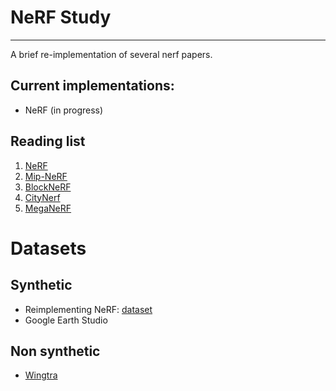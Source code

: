 # NeRF Study
---
A brief re-implementation of several nerf papers.

## Current implementations:
* NeRF (in progress)


## Reading list 
1. [NeRF](https://www.matthewtancik.com/nerf)
2. [Mip-NeRF](https://jonbarron.info/mipnerf/)
3. [BlockNeRF](https://waymo.com/research/block-nerf/)
4. [CityNerf](https://city-super.github.io/citynerf/)
5. [MegaNeRF](https://meganerf.cmusatyalab.org/)


# Datasets
## Synthetic
* Reimplementing NeRF: [dataset](https://drive.google.com/drive/folders/128yBriW1IG_3NJ5Rp7APSTZsJqdJdfc1)
* Google Earth Studio
## Non synthetic 
* [Wingtra](https://wingtra.com/mapping-drone-wingtraone/mapping-cameras/sony-rx1r-ii/)
